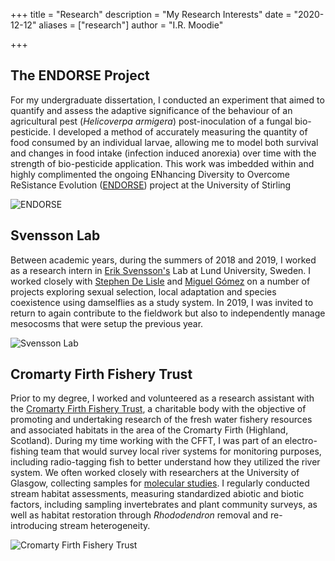 +++
title = "Research"
description = "My Research Interests"
date = "2020-12-12"
aliases = ["research"]
author = "I.R. Moodie"

+++

## The ENDORSE Project

For my undergraduate dissertation, I conducted an experiment that aimed to quantify and assess the adaptive significance of the behaviour of an agricultural pest (*Helicoverpa armigera*) post-inoculation of a fungal bio-pesticide. I developed a method of accurately measuring the quantity of food consumed by an individual larvae, allowing me to model both survival and changes in food intake (infection induced anorexia) over time with the strength of bio-pesticide application. This work was imbedded within and highly complimented the ongoing ENhancing Diversity to Overcome ReSistance Evolution ([ENDORSE](https://enhancingdiversity.wixsite.com/endorse)) project at the University of Stirling

![ENDORSE](/images/endorse.jpg)

## Svensson Lab

Between academic years, during the summers of 2018 and 2019, I worked as a research intern in [Erik Svensson's](https://portal.research.lu.se/portal/en/persons/erik-svensson(0b06c1e4-a124-406a-8ac5-cce4f8fc66d6).html) Lab at Lund University, Sweden. I worked closely with [Stephen De Lisle](https://www.spdelisle.com/) and [Miguel Gómez](http://mgomezllano.com/) on a number of projects exploring sexual selection, local adaptation and species coexistence using damselflies as a study system. In 2019, I was invited to return to again contribute to the fieldwork but also to independently manage mesocosms that were setup the previous year.

![Svensson Lab](/images/stensoffa.jpg)

## Cromarty Firth Fishery Trust

Prior to my degree, I worked and volunteered as a research assistant with the [Cromarty Firth Fishery Trust](https://cromarty.dsfb.org.uk/publications-2/), a charitable body with the objective of promoting and undertaking research of the fresh water fishery resources and associated habitats in the area of the Cromarty Firth (Highland, Scotland). During my time working with the CFFT, I was part of an electro-fishing team that would survey local river systems for monitoring purposes, including radio-tagging fish to better understand how they utilized the river system. We often worked closely with researchers at the University of Glasgow, collecting samples for [molecular studies](https://onlinelibrary.wiley.com/doi/full/10.1111/mec.13857). I regularly conducted stream habitat assessments, measuring standardized abiotic and biotic factors, including sampling invertebrates and plant community surveys, as well as habitat restoration through *Rhododendron* removal and re-introducing stream heterogeneity.

![Cromarty Firth Fishery Trust](/images/cfft.jpg)